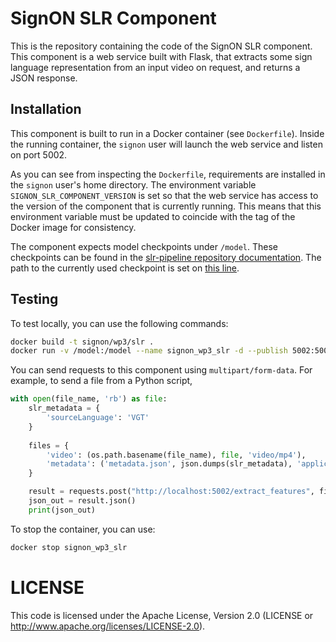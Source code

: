 # SignON SLR Component

This is the repository containing the code of the SignON SLR component.
This component is a web service built with Flask, that extracts some sign language representation from an input video
on request, and returns a JSON response.

## Installation

This component is built to run in a Docker container (see `Dockerfile`).
Inside the running container, the `signon` user will launch the web service and listen on port 5002.

As you can see from inspecting the `Dockerfile`, requirements are installed in the `signon` user's home directory.
The environment variable `SIGNON_SLR_COMPONENT_VERSION` is set so that the web service has access to the version
of the component that is currently running. This means that this environment variable must be updated to
coincide with the tag of the Docker image for consistency.

The component expects model checkpoints under `/model`. These checkpoints can be found in the [slr-pipeline repository documentation](https://github.com/signon-project/wp3-slr-pipeline/blob/main/documentation/inference.md).
The path to the currently used checkpoint is set on [this line](https://github.com/signon-project/wp3-slr-component/blob/main/web_service/app.py#L9).

## Testing

To test locally, you can use the following commands:

```bash
docker build -t signon/wp3/slr .
docker run -v /model:/model --name signon_wp3_slr -d --publish 5002:5002 signon/wp3/slr
```

You can send requests to this component using `multipart/form-data`.
For example, to send a file from a Python script,

```python
with open(file_name, 'rb') as file:
    slr_metadata = {
        'sourceLanguage': 'VGT'
    }
    
    files = {
        'video': (os.path.basename(file_name), file, 'video/mp4'),
        'metadata': ('metadata.json', json.dumps(slr_metadata), 'application/json')
    }

    result = requests.post("http://localhost:5002/extract_features", files=files)
    json_out = result.json()
    print(json_out)
```

To stop the container, you can use:

```bash
docker stop signon_wp3_slr
```

# LICENSE

This code is licensed under the Apache License, Version 2.0 (LICENSE or http://www.apache.org/licenses/LICENSE-2.0).

